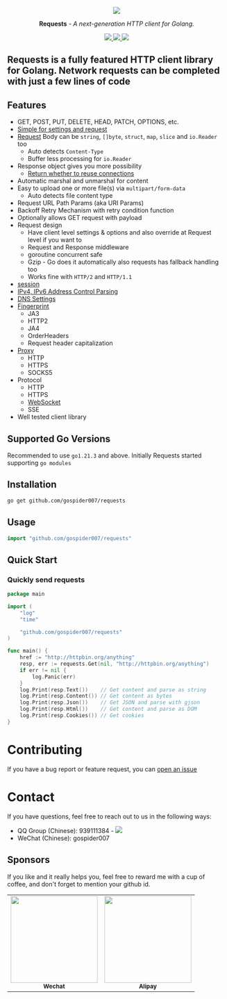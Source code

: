 <p align="center">
  <a href="https://github.com/gospider007/requests"><img src="https://go.dev/images/favicon-gopher.png"></a>
</p>
<p align="center"><strong>Requests</strong> <em>- A next-generation HTTP client for Golang.</em></p>
<p align="center">
<a href="https://github.com/gospider007/requests">
    <img src="https://img.shields.io/github/last-commit/gospider007/requests">
</a>
<a href="https://github.com/gospider007/requests">
    <img src="https://img.shields.io/badge/build-passing-brightgreen">
</a>
<a href="https://github.com/gospider007/requests">
    <img src="https://img.shields.io/badge/language-golang-brightgreen">
</a>
</p>

Requests is a fully featured HTTP client library for Golang. Network requests can be completed with just a few lines of code
---
## Features
  * GET, POST, PUT, DELETE, HEAD, PATCH, OPTIONS, etc.
  * [Simple for settings and request](https://github.com/gospider007/requests#quickly-send-requests)
  * [Request](https://pkg.go.dev/github.com/gospider007/requests#RequestOption) Body can be `string`, `[]byte`, `struct`, `map`, `slice` and `io.Reader` too
    * Auto detects `Content-Type`
    * Buffer less processing for `io.Reader`
  * Response object gives you more possibility
	* [Return whether to reuse connections](https://github.com/gospider007/requests/blob/master/test/isNewConn_test.go)
  * Automatic marshal and unmarshal for  content
  * Easy to upload one or more file(s) via `multipart/form-data`
    * Auto detects file content type
  * Request URL Path Params (aka URI Params)
  * Backoff Retry Mechanism with retry condition function
  * Optionally allows GET request with payload
  * Request design
    * Have client level settings & options and also override at Request level if you want to
    * Request and Response middleware
    * goroutine concurrent safe
    * Gzip - Go does it automatically also requests has fallback handling too
    * Works fine with `HTTP/2` and `HTTP/1.1`
  * [session](https://github.com/gospider007/requests/blob/master/test/session_test.go)
  * [IPv4, IPv6 Address Control Parsing](https://github.com/gospider007/requests/blob/master/test/addType_test.go)
  * [DNS Settings](https://github.com/gospider007/requests/blob/master/test/dns_test.go)
  * [Fingerprint](https://github.com/gospider007/requests/blob/master/test/ja3_test.go)
    * JA3
    * HTTP2
    * JA4
    * OrderHeaders
    * Request header capitalization
  * [Proxy](https://github.com/gospider007/requests/blob/master/test/proxy_test.go)
    * HTTP
    * HTTPS
    * SOCKS5
  * Protocol
    * HTTP 
    * HTTPS 
    * [WebSocket](https://github.com/gospider007/requests/blob/master/test/websocket_test.go)
    * SSE  
  * Well tested client library
  
## Supported Go Versions
Recommended to use `go1.21.3` and above.
Initially Requests started supporting `go modules`

## Installation

```bash
go get github.com/gospider007/requests
```
## Usage
```go
import "github.com/gospider007/requests"
```
## Quick Start
### Quickly send requests
```go
package main

import (
	"log"
	"time"

	"github.com/gospider007/requests"
)

func main() {
	href := "http://httpbin.org/anything"
	resp, err := requests.Get(nil, "http://httpbin.org/anything")
	if err != nil {
		log.Panic(err)
	}
	log.Print(resp.Text())    // Get content and parse as string
    log.Print(resp.Content()) // Get content as bytes
    log.Print(resp.Json())    // Get JSON and parse with gjson
    log.Print(resp.Html())    // Get content and parse as DOM
    log.Print(resp.Cookies()) // Get cookies
}
```

# Contributing
If you have a bug report or feature request, you can [open an issue](../../issues/new)
# Contact
If you have questions, feel free to reach out to us in the following ways:
* QQ Group (Chinese): 939111384 - <a href="http://qm.qq.com/cgi-bin/qm/qr?_wv=1027&k=yI72QqgPExDqX6u_uEbzAE_XfMW6h_d3&jump_from=webapi"><img src="https://pub.idqqimg.com/wpa/images/group.png"></a>
* WeChat (Chinese): gospider007

## Sponsors
If you like and it really helps you, feel free to reward me with a cup of coffee, and don't forget to mention your github id.
<table>
    <tr>
        <td align="center">
            <img src="https://github.com/gospider007/tools/blob/master/play/wx.jpg?raw=true" height="200px" width="200px"   alt=""/>
            <br />
            <sub><b>Wechat</b></sub>
        </td>
        <td align="center">
            <img src="https://github.com/gospider007/tools/blob/master/play/qq.jpg?raw=true" height="200px" width="200px"   alt=""/>
            <br />
            <sub><b>Alipay</b></sub>
        </td>
    </tr>
</table>